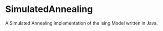 SimulatedAnnealing
===================

A Simulated Annealing implementation of the Ising Model written in Java.
